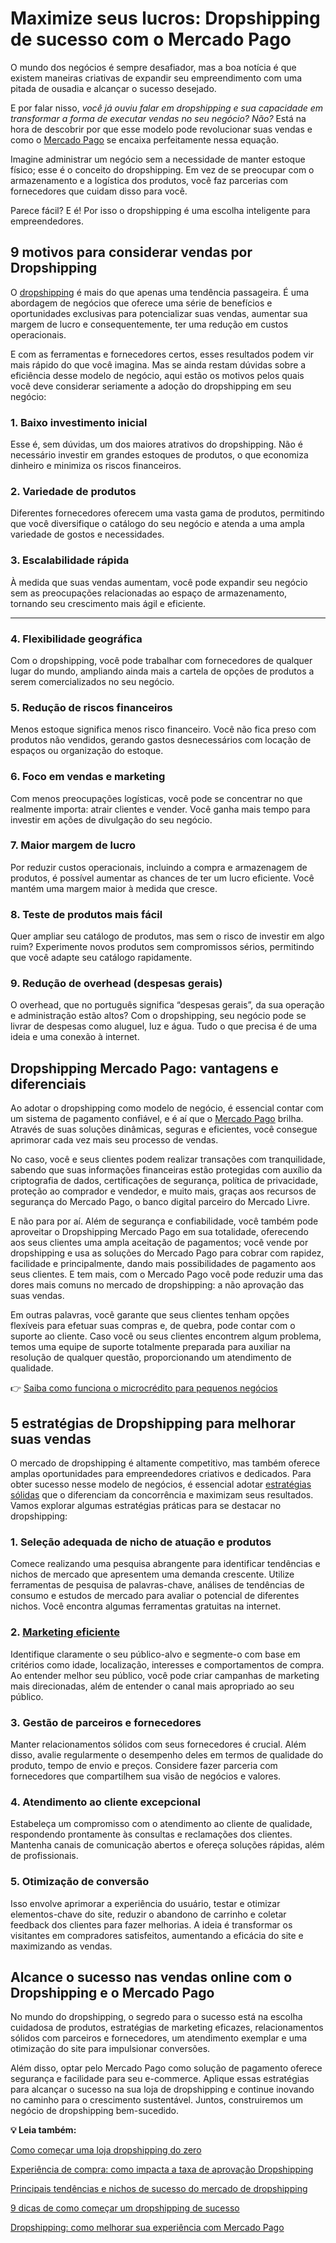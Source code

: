 # Maximize seus lucros: Dropshipping de sucesso com o Mercado Pago

O mundo dos negócios é sempre desafiador, mas a boa notícia é que existem maneiras criativas de expandir seu empreendimento com uma pitada de ousadia e alcançar o sucesso desejado.

E por falar nisso, *você já ouviu falar em dropshipping e sua capacidade em transformar a forma de executar vendas no seu negócio? Não?* Está na hora de descobrir por que esse modelo pode revolucionar suas vendas e como o [Mercado Pago](https://meubolso.mercadopago.com.br/como-vender-por-dropshipping-com-mercado-pago) se encaixa perfeitamente nessa equação.

Imagine administrar um negócio sem a necessidade de manter estoque físico; esse é o conceito do dropshipping. Em vez de se preocupar com o armazenamento e a logística dos produtos, você faz parcerias com fornecedores que cuidam disso para você.

Parece fácil? E é! Por isso o dropshipping é uma escolha inteligente para empreendedores.

## **9 motivos para considerar vendas por Dropshipping**

O [dropshipping](https://meubolso.mercadopago.com.br/entenda-como-funciona-o-dropshipping-nacional) é mais do que apenas uma tendência passageira. É uma abordagem de negócios que oferece uma série de benefícios e oportunidades exclusivas para potencializar suas vendas, aumentar sua margem de lucro e consequentemente, ter uma redução em custos operacionais.

E com as ferramentas e fornecedores certos, esses resultados podem vir mais rápido do que você imagina. Mas se ainda restam dúvidas sobre a eficiência desse modelo de negócio, aqui estão os motivos pelos quais você deve considerar seriamente a adoção do dropshipping em seu negócio:

### 1. Baixo investimento inicial

Esse é, sem dúvidas, um dos maiores atrativos do dropshipping. Não é necessário investir em grandes estoques de produtos, o que economiza dinheiro e minimiza os riscos financeiros.

### 2. Variedade de produtos

Diferentes fornecedores oferecem uma vasta gama de produtos, permitindo que você diversifique o catálogo do seu negócio e atenda a uma ampla variedade de gostos e necessidades.

### 3. Escalabilidade rápida

À medida que suas vendas aumentam, você pode expandir seu negócio sem as preocupações relacionadas ao espaço de armazenamento, tornando seu crescimento mais ágil e eficiente.

********

### 4. Flexibilidade geográfica

Com o dropshipping, você pode trabalhar com fornecedores de qualquer lugar do mundo, ampliando ainda mais a cartela de opções de produtos a serem comercializados no seu negócio.

### 5. Redução de riscos financeiros

Menos estoque significa menos risco financeiro. Você não fica preso com produtos não vendidos, gerando gastos desnecessários com locação de espaços ou organização do estoque.

### 6. Foco em vendas e marketing

Com menos preocupações logísticas, você pode se concentrar no que realmente importa: atrair clientes e vender. Você ganha mais tempo para investir em ações de divulgação do seu negócio.

### 7. Maior margem de lucro

Por reduzir custos operacionais, incluindo a compra e armazenagem de produtos, é possível aumentar as chances de ter um lucro eficiente. Você mantém uma margem maior à medida que cresce.

### 8. Teste de produtos mais fácil

Quer ampliar seu catálogo de produtos, mas sem o risco de investir em algo ruim? Experimente novos produtos sem compromissos sérios, permitindo que você adapte seu catálogo rapidamente.

### **9.** **Redução de overhead (despesas gerais)**

O overhead, que no português significa “despesas gerais”, da sua operação e administração estão altos? Com o dropshipping, seu negócio pode se livrar de despesas como aluguel, luz e água. Tudo o que precisa é de uma ideia e uma conexão à internet.

## **Dropshipping Mercado Pago: vantagens e diferenciais**

Ao adotar o dropshipping como modelo de negócio, é essencial contar com um sistema de pagamento confiável, e é aí que o [Mercado Pago](https://meubolso.mercadopago.com.br/integrar-mercado-pago-loja-de-dropshipping) brilha. Através de suas soluções dinâmicas, seguras e eficientes, você consegue aprimorar cada vez mais seu processo de vendas.

No caso, você e seus clientes podem realizar transações com tranquilidade, sabendo que suas informações financeiras estão protegidas com auxílio da criptografia de dados, certificações de segurança, política de privacidade, proteção ao comprador e vendedor, e muito mais, graças aos recursos de segurança do Mercado Pago, o banco digital parceiro do Mercado Livre.

E não para por aí. Além de segurança e confiabilidade, você também pode aproveitar o Dropshipping Mercado Pago em sua totalidade, oferecendo aos seus clientes uma ampla aceitação de pagamentos; você vende por dropshipping e usa as soluções do Mercado Pago para cobrar com rapidez, facilidade e principalmente, dando mais possibilidades de pagamento aos seus clientes. E tem mais, com o Mercado Pago você pode reduzir uma das dores mais comuns no mercado de dropshipping: a não aprovação das suas vendas.

Em outras palavras, você garante que seus clientes tenham opções flexíveis para efetuar suas compras e, de quebra, pode contar com o suporte ao cliente. Caso você ou seus clientes encontrem algum problema, temos uma equipe de suporte totalmente preparada para auxiliar na resolução de qualquer questão, proporcionando um atendimento de qualidade.

👉 [Saiba como funciona o microcrédito para pequenos negócios](https://meubolso.mercadopago.com.br/microcredito-gestao-financeira-seu-negocio)

## **5 estratégias de Dropshipping para melhorar suas vendas**

O mercado de dropshipping é altamente competitivo, mas também oferece amplas oportunidades para empreendedores criativos e dedicados. Para obter sucesso nesse modelo de negócios, é essencial adotar [estratégias sólidas](https://meubolso.mercadopago.com.br/conheca-estrategias-de-venda-por-dropshipping) que o diferenciam da concorrência e maximizam seus resultados. Vamos explorar algumas estratégias práticas para se destacar no dropshipping:

### 1. Seleção adequada de nicho de atuação e produtos

Comece realizando uma pesquisa abrangente para identificar tendências e nichos de mercado que apresentem uma demanda crescente. Utilize ferramentas de pesquisa de palavras-chave, análises de tendências de consumo e estudos de mercado para avaliar o potencial de diferentes nichos. Você encontra algumas ferramentas gratuitas na internet.

### **2.** [Marketing eficiente](https://meubolso.mercadopago.com.br/estrategias-de-marketing-dropshipping)

Identifique claramente o seu público-alvo e segmente-o com base em critérios como idade, localização, interesses e comportamentos de compra. Ao entender melhor seu público, você pode criar campanhas de marketing mais direcionadas, além de entender o canal mais apropriado ao seu público.

### **3.** **Gestão de parceiros e fornecedores**

Manter relacionamentos sólidos com seus fornecedores é crucial. Além disso, avalie regularmente o desempenho deles em termos de qualidade do produto, tempo de envio e preços. Considere fazer parceria com fornecedores que compartilhem sua visão de negócios e valores.

### **4.** **Atendimento ao cliente excepcional**

Estabeleça um compromisso com o atendimento ao cliente de qualidade, respondendo prontamente às consultas e reclamações dos clientes. Mantenha canais de comunicação abertos e ofereça soluções rápidas, além de profissionais.

### **5.** **Otimização de conversão**

Isso envolve aprimorar a experiência do usuário, testar e otimizar elementos-chave do site, reduzir o abandono de carrinho e coletar feedback dos clientes para fazer melhorias. A ideia é transformar os visitantes em compradores satisfeitos, aumentando a eficácia do site e maximizando as vendas.

## **Alcance o sucesso nas vendas online com o Dropshipping e o Mercado Pago**

No mundo do dropshipping, o segredo para o sucesso está na escolha cuidadosa de produtos, estratégias de marketing eficazes, relacionamentos sólidos com parceiros e fornecedores, um atendimento exemplar e uma otimização do site para impulsionar conversões.

Além disso, optar pelo Mercado Pago como solução de pagamento oferece segurança e facilidade para seu e-commerce. Aplique essas estratégias para alcançar o sucesso na sua loja de dropshipping e continue inovando no caminho para o crescimento sustentável. Juntos, construiremos um negócio de dropshipping bem-sucedido.

**💡 Leia também:**

[Como começar uma loja dropshipping do zero](https://meubolso.mercadopago.com.br/estrategias-para-comecar-uma-loja-dropshipping)

[Experiência de compra: como impacta a taxa de aprovação Dropshipping](https://meubolso.mercadopago.com.br/experiencia-de-compra-como-ela-aumenta-a-taxa-de-aprovacao-em-dropshipping)

[Principais tendências e nichos de sucesso do mercado de dropshipping](https://meubolso.mercadopago.com.br/tendencias-e-oportunidades-de-nichos-mercado-de-dropshipping)

[9 dicas de como começar um dropshipping de sucesso](https://meubolso.mercadopago.com.br/9-dicas-de-como-comecar-um-dropshipping-de-sucesso/)

[Dropshipping: como melhorar sua experiência com Mercado Pago](https://meubolso.mercadopago.com.br/dropshipping-como-melhorar-sua-experiencia-com-mercado-pago)